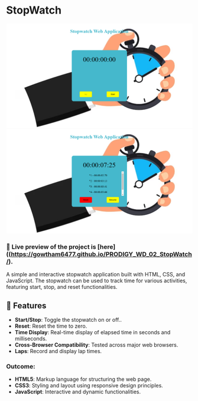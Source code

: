 # StopWatch

![Preview](preview1.png)
![Preview](preview2.png)


### 🔗 **Live preview** of the project is [here]((https://gowtham6477.github.io/PRODIGY_WD_02_StopWatch/).
A simple and interactive stopwatch application built with HTML, CSS, and JavaScript. The stopwatch can be used to track time for various activities, featuring start, stop, and reset functionalities.

## 🚀 Features

- **Start/Stop**: Toggle the stopwatch on or off..
- **Reset**: Reset the time to zero.
- **Time Display**: Real-time display of elapsed time in seconds and milliseconds.
- **Cross-Browser Compatibility**: Tested across major web browsers.
- **Laps**: Record and display lap times.

### **Outcome:**
- **HTML5**: Markup language for structuring the web page.
- **CSS3**: Styling and layout using responsive design principles.
- **JavaScript**: Interactive and dynamic functionalities.
